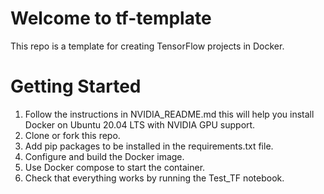 # Welcome to tf-template

This repo is a template for creating TensorFlow projects in Docker.


# Getting Started

1. Follow the instructions in NVIDIA_README.md this will help you install Docker on Ubuntu 20.04 LTS with NVIDIA GPU support.
2. Clone or fork this repo.
3. Add pip packages to be installed in the requirements.txt file.
4. Configure and build the Docker image.
5. Use Docker compose to start the container.
6. Check that everything works by running the Test_TF notebook.

